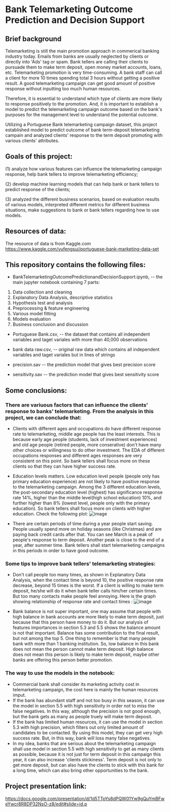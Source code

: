 # Bank Telemarketing Outcome Prediction and Decision Support

## Brief background
Telemarketing is still the main promotion approach in commerical banking industry today. Emails from banks are usually neglected by clients or directly into 'Ads' tag or spam. Bank tellers are calling their clients to pursuade them to make term deposit, open money market accounts, loans, etc. Telemarketing promotion is very time-consuming. A bank staff can call a client for more 10 times spending total 3 hours without getting a positive result. A good telemarketing campaign can get good amount of positive response without inputting too much human resources.

Therefore, it is essential to understand which type of clients are more likely to response positively to the promotion. And, it is important to establish a model to predict the telemarketing campaign outcome based on the bank's purposes for the management level to understand the potential outcome.

Utilizing a Portuguese Bank telemarketing campaign dataset, this project established model to predict outcome of bank term-deposit telemarketing campain and analyzed clients' response to the term deposit promoting with various clients' attributes. 

## Goals of this project: 

(1) analyze how various features can influence the telemarketing campaign response, help bank tellers to improve telemarketing efficiency; 

(2) develop machine learning models that can help bank or bank tellers to predict response of the clients; 

(3) analyzed the different business scenarios, based on evaluation results of various models, interpreted different metrics for different business situations, make suggestions to bank or bank tellers regarding how to use models.

## Resources of data:
The resource of data is from Kaggle.com
https://www.kaggle.com/yufengsui/portuguese-bank-marketing-data-set

## This repository contains the following files:

*  BankTelemarketingOutcomePredictionandDecisionSupport.ipynb, -- the main jupyter notebook containing 7 parts: 
1. Data collection and cleaning
2. Explanatory Data Analysis, descriptive statistics
3. Hypothesis test and analysis
4. Preprocessing & feature engineering
5. Various model fitting
6. Models evaluation
7. Business conclusion and discussion

*  Portuguese Bank.csv, -- the dataset that contains all independent variables and taget variales with more than 40,000 observations 

*  bank data raw.csv, -- original raw data which contains all independent variables and taget variales but in lines of strings

*  precision.sav -- the prediction model that gives best precision score

*  sensitivity.sav -- the prediction model that gives best sensitivity score

## Some conclusions: 

### There are variuous factors that can influence the clients' response to banks' telemarketing. From the analysis in this project, we can conclude that:

* Clients with different ages and occupations do have different response rate to telemarketing, middle age people has the least interests. This is because early age people (students, lack of investment experiences) and old age people (retired people, more conserative) don't have many other choices or willingness to do other investment. The EDA of different occupations responses and different ages responses are very consistent on this point. So bank tellers shall focus more on these clients so that they can have higher success rate.
* Education levels matters. Low education level people (people only has primary education experience) are not likely to have positive response to the telemarketing campaign. Among the 3 different education levels, the post-secondary education level (highest) has significance response rate 14%, higher than the middle level(high school education) 10%, and further higher than 8% (lowest level, people only with the primary education). So bank tellers shall focus more on clients with higher education. Check the following plot:
![image](https://user-images.githubusercontent.com/64159084/91112631-a26ccc00-e651-11ea-9da5-7846e454877a.png)

* There are certain periods of time during a year people start saving. People usually spend more on holiday seasons (like Christmas) and are paying back credit cards after that. You can see March is a peak of people's response to term deposit. Another peak is close to the end of a year, after summer time. Bank tellers shall start telemarketing campaigns in this periods in order to have good outcome.


### Some tips to improve bank tellers' telemarketing strategies:

* Don't call people too many times, as shown in Explanatory Data Analysis, when the contact time is beyond 10, the positive response rate decrease, beyond 15 times is the worst. If a client is willing to make term deposit, he/she will do it when bank teller calls him/her certain times. But too many contacts make people feel annoying. Here is the graph showing relationship of response rate and contact times :
![image](https://user-images.githubusercontent.com/64159084/91112827-1b6c2380-e652-11ea-857c-7d9acfbd4a2c.png)

* Bank balance is not super important, one may assume that people with high balance in bank accounts are more likely to make term deposit, just because that this person have money to do it. But our analysis of features importances in section 5.3 and 5.5 shows the balance amount is not that important. Balance has some contribution to the final result, but not among the top 5. One thing to remember is that many people bank with more than 1 banking institution. So, low balance in this bank does not mean the person cannot make term deposit. High balance does not mean this person is likely to make term deposit, maybe other banks are offering this person better promotion.

### The way to use the models in the notebook:

* Commercial bank shall consider its marketing activity cost in telemarketing campaign, the cost here is mainly the human resources imput.
* If the bank has abundant staff and not too busy in this season, it can use the model in section 5.5 with high sensitivity in order not to miss the false negatives. In this way, although the precision is not good enough, but the bank gets as many as people truely will make term deposit.
* If the bank has limited human resources, it can use the model in section 5.3 with high precision, which filters out only limited amount of candidates to be contacted. By using this model, they can get very high success rate. But, in this way, bank will loss many false negatives.
* In my idea, banks that are serious about the telemarketing campaign shall use model in section 5.5 with high sensitivity to get as many clients as possible, because it is not just for term deposit in this campaign this year, it can also increase 'clients stickiness'. Term deposit is not only to get more deposit, but can also have the clients to stick with this bank for a long time, which can also bring other opportunities to the bank.

## Project presentation link:

https://docs.google.com/presentation/d/1d5TTpYs8dPQW01Yw9gQuYmBFweYwcr8R8DP32NsO-z8/edit#slide=id.p
